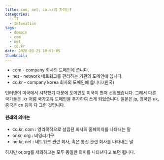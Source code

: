 ```yaml
---
title: com, net, co.kr의 차이는?
categories:
  - IT
  - Infomation
tags:
  - domain
  - com
  - net
  - co.kr
date: 2020-03-25 10:01:05
thumbnail:
---
```


- com - company 회사의 도메인에 씁니다.
- net - network 네트워크를 관리하는 기관의 도메인에 씁니다.
- co.kr - company korea 회사의 도메인에 씁니다.(한국)

인터넷이 미국에서 시작했기 때문에 도메인도 미국이 먼저 선점했습니다. 그래서 다른 국가들은 .kr 처럼 국가고유 도메인을 추가하여 쓰게 되었습니다.
일본은 jp, 영국은 uk, 중국은 cn 등이 다 그런 것입니다.

#### 원래의 의미는

- co.kr, com : 영리목적으로 설립된 회사의 홈페이지를 나타내는 말
- or.kr, org : 비영리기구
- ne.kr, net : 네트워크 관련 회사, 혹은 통신 관련 회사를 나타내는 말

하지만 or,org를 제외하고는 모두 동일한 의미를 나타낸다고 보면 됩니다.
